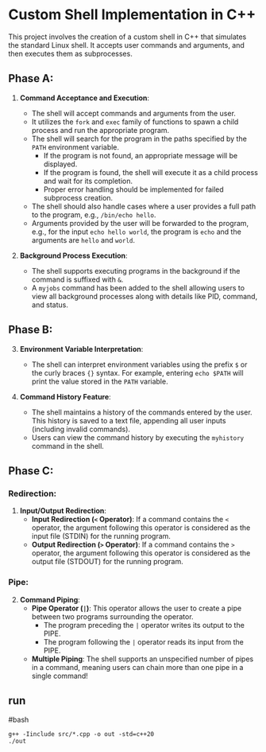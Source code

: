 # Custom Shell Implementation in C++

This project involves the creation of a custom shell in C++ that simulates the standard Linux shell.
It accepts user commands and arguments, and then executes them as subprocesses.

## Phase A:
1. **Command Acceptance and Execution**:
    * The shell will accept commands and arguments from the user.
    * It utilizes the `fork` and `exec` family of functions to spawn a child process and run the appropriate program.
    * The shell will search for the program in the paths specified by the `PATH` environment variable.
        * If the program is not found, an appropriate message will be displayed.
        * If the program is found, the shell will execute it as a child process and wait for its completion.
        * Proper error handling should be implemented for failed subprocess creation.
    * The shell should also handle cases where a user provides a full path to the program, e.g., `/bin/echo hello`.
    * Arguments provided by the user will be forwarded to the program, e.g., for the input `echo hello world`, the program is `echo` and the arguments are `hello` and `world`.

2. **Background Process Execution**:
    * The shell supports executing programs in the background if the command is suffixed with `&`.
    * A `myjobs` command has been added to the shell allowing users to view all background processes along with details like PID, command, and status.

## Phase B:
3. **Environment Variable Interpretation**:
    * The shell can interpret environment variables using the prefix `$` or the curly braces `{}` syntax. For example, entering `echo $PATH` will print the value stored in the `PATH` variable.

4. **Command History Feature**:
    * The shell maintains a history of the commands entered by the user. This history is saved to a text file, appending all user inputs (including invalid commands).
    * Users can view the command history by executing the `myhistory` command in the shell.

## Phase C:
### Redirection:

1. **Input/Output Redirection**:
    * **Input Redirection (`<` Operator)**: If a command contains the `<` operator, the argument following this operator is considered as the input file (STDIN) for the running program.
    * **Output Redirection (`>` Operator)**: If a command contains the `>` operator, the argument following this operator is considered as the output file (STDOUT) for the running program.

### Pipe:

2. **Command Piping**:
    * **Pipe Operator (`|`)**: This operator allows the user to create a pipe between two programs surrounding the operator.
        * The program preceding the `|` operator writes its output to the PIPE.
        * The program following the `|` operator reads its input from the PIPE.
    * **Multiple Piping**: The shell supports an unspecified number of pipes in a command, meaning users can chain more than one pipe in a single command!

## run
#bash
```
g++ -Iinclude src/*.cpp -o out -std=c++20
./out
```
